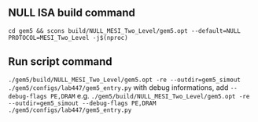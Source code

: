 ## NULL ISA build command
`cd gem5 && scons build/NULL_MESI_Two_Level/gem5.opt --default=NULL PROTOCOL=MESI_Two_Level -j$(nproc)`

## Run script command
`./gem5/build/NULL_MESI_Two_Level/gem5.opt -re --outdir=gem5_simout ./gem5/configs/lab447/gem5_entry.py`
with debug informations, add
`--debug-flags PE,DRAM`
e.g. `./gem5/build/NULL_MESI_Two_Level/gem5.opt -re --outdir=gem5_simout --debug-flags PE,DRAM ./gem5/configs/lab447/gem5_entry.py`